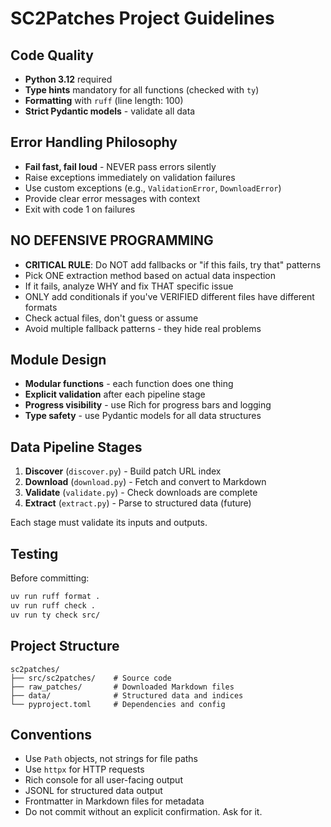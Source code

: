 # SC2Patches Project Guidelines

## Code Quality

- **Python 3.12** required
- **Type hints** mandatory for all functions (checked with `ty`)
- **Formatting** with `ruff` (line length: 100)
- **Strict Pydantic models** - validate all data

## Error Handling Philosophy

- **Fail fast, fail loud** - NEVER pass errors silently
- Raise exceptions immediately on validation failures
- Use custom exceptions (e.g., `ValidationError`, `DownloadError`)
- Provide clear error messages with context
- Exit with code 1 on failures

## NO DEFENSIVE PROGRAMMING

- **CRITICAL RULE**: Do NOT add fallbacks or "if this fails, try that" patterns
- Pick ONE extraction method based on actual data inspection
- If it fails, analyze WHY and fix THAT specific issue
- ONLY add conditionals if you've VERIFIED different files have different formats
- Check actual files, don't guess or assume
- Avoid multiple fallback patterns - they hide real problems

## Module Design

- **Modular functions** - each function does one thing
- **Explicit validation** after each pipeline stage
- **Progress visibility** - use Rich for progress bars and logging
- **Type safety** - use Pydantic models for all data structures

## Data Pipeline Stages

1. **Discover** (`discover.py`) - Build patch URL index
2. **Download** (`download.py`) - Fetch and convert to Markdown
3. **Validate** (`validate.py`) - Check downloads are complete
4. **Extract** (`extract.py`) - Parse to structured data (future)

Each stage must validate its inputs and outputs.

## Testing

Before committing:
```bash
uv run ruff format .
uv run ruff check .
uv run ty check src/
```

## Project Structure

```
sc2patches/
├── src/sc2patches/    # Source code
├── raw_patches/       # Downloaded Markdown files
├── data/              # Structured data and indices
└── pyproject.toml     # Dependencies and config
```

## Conventions

- Use `Path` objects, not strings for file paths
- Use `httpx` for HTTP requests
- Rich console for all user-facing output
- JSONL for structured data output
- Frontmatter in Markdown files for metadata
- Do not commit without an explicit confirmation. Ask for it.